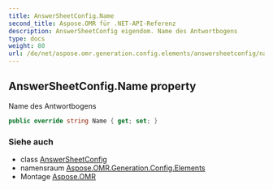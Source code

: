 ```yaml
---
title: AnswerSheetConfig.Name
second_title: Aspose.OMR für .NET-API-Referenz
description: AnswerSheetConfig eigendom. Name des Antwortbogens
type: docs
weight: 80
url: /de/net/aspose.omr.generation.config.elements/answersheetconfig/name/
---
```

## AnswerSheetConfig.Name property

Name des Antwortbogens

```csharp
public override string Name { get; set; }
```

### Siehe auch

* class [AnswerSheetConfig](../)
* namensraum [Aspose.OMR.Generation.Config.Elements](../../answersheetconfig/)
* Montage [Aspose.OMR](../../../)


